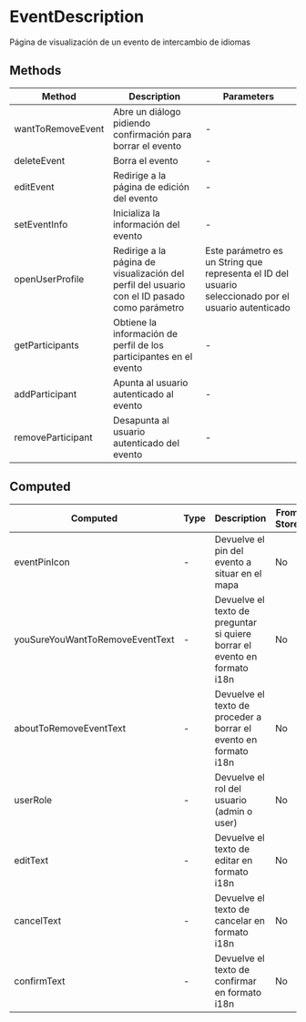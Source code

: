 # EventDescription

Página de visualización de un evento de intercambio de idiomas

## Methods

<!-- @vuese:EventDescription:methods:start -->
|Method|Description|Parameters|
|---|---|---|
|wantToRemoveEvent|Abre un diálogo pidiendo confirmación para borrar el evento|-|
|deleteEvent|Borra el evento|-|
|editEvent|Redirige a la página de edición del evento|-|
|setEventInfo|Inicializa la información del evento|-|
|openUserProfile|Redirige a la página de visualización del perfil del usuario con el ID pasado como parámetro|Este parámetro es un String que representa el ID del usuario seleccionado por el usuario autenticado|
|getParticipants|Obtiene la información de perfil de los participantes en el evento|-|
|addParticipant|Apunta al usuario autenticado al evento|-|
|removeParticipant|Desapunta al usuario autenticado del evento|-|

<!-- @vuese:EventDescription:methods:end -->


## Computed

<!-- @vuese:EventDescription:computed:start -->
|Computed|Type|Description|From Store|
|---|---|---|---|
|eventPinIcon|-|Devuelve el pin del evento a situar en el mapa|No|
|youSureYouWantToRemoveEventText|-|Devuelve el texto de preguntar si quiere borrar el evento en formato i18n|No|
|aboutToRemoveEventText|-|Devuelve el texto de proceder a borrar el evento en formato i18n|No|
|userRole|-|Devuelve el rol del usuario (admin o user)|No|
|editText|-|Devuelve el texto de editar en formato i18n|No|
|cancelText|-|Devuelve el texto de cancelar en formato i18n|No|
|confirmText|-|Devuelve el texto de confirmar en formato i18n|No|

<!-- @vuese:EventDescription:computed:end -->


